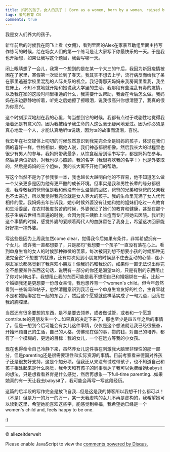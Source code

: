 ```yaml
---
title: 妈妈的孩子，女人的孩子 | Born as a women, born by a woman, raised by women
tags: 爱的教育 CN
comments: true
---
```


我是女人们养大的孩子。

<!--more-->

新年前后的时候我在网飞上看《女佣》，看到里面的Alex在家暴互助组里面主持写作练习的时候，给在场女人们的第一个练习是让大家写下你最快乐的一天。于是我也开始想，如果让我写这个题目，我会写哪一天。

闭上眼睛想了一会儿，我第一个想到的是在某一个大三的午后，我因为新冠疫情被困在了家里，寒假第一次延长到了春天。我其实不想去上学，流行病反而给我了呆在家里逃避学校里混乱的人际关系的机会。我记得那天妈妈来我房间里看我，我坐在床上，不知不觉地就开始和她说我大学里的生活，我那段有些混乱有毒的友情，以及我在家的这段时间里相通的什么，我需要什么帮助，我会在今后怎么做。我妈妈在床边静静地听着，听完之后她擦了擦眼泪，说我很高兴你想清楚了，我真的很为你高兴。

这个时刻深深地刻在我的心里，每当想到它的时候，我都有点过于戏剧性地觉得我活着还是有意义的，因为我被给予我生命的人这么毫无疑问地爱过。因为你必须是真心地爱一个人，才能认真地听ta说话，因为ta的故事而流泪，喜悦。

我去年在社交媒体上叨叨的时候忽然意识到我完完全全是妈妈的孩子，体现在我们俩的喜好一样，性格相似，据他人说，我们神态都很相像。然后我长大的过程里也很少有男人的参与，我妈妈带我最多，从饮食起居到读书写字，都是妈妈在参与。然后是两位奶奶，对我也尽心照顾，我的名字（我很喜欢我的名字！）也是外婆取的，然后是妈妈的三个姐妹，我的长大离不开她们的帮助。

写这个当然不是为了参我爹一本，我也越长大越明白他的不容易，他不知道怎么做一个父亲更多是因为他有更严酷的成长环境。但事实是我和男性长辈的缘分都很浅，我尊敬我的爸爸但是我和他没有什么温情的回忆，爸爸的兄弟和爸爸的父亲我也不太亲近，所以我觉得我完全就是女人养大的孩子。我的生命里充满了女人代代相传的爱。我妈妈去年告诉我，她小时候外婆没有让她和她的姐妹们吃过一点教育和生活委屈，在农村极度贫苦的时候，外婆保证了她们的教育和健康，甚至在那个孩子生病去世相当普遍的时候，会因为我三姨脸上长痘而专门带她去医院。我听到这个事情的时候，感觉外婆的爱顺着两代人的血脉留在了我身上，希望这次回家能好好抱一抱外婆。

写这些是因为上周我忽然come clear，觉得我今后如果有条件，非常希望拥有一个女儿。或许我一直都想要了，只是那句“我想要一个孩子”一直没有落在心上。看到单身生育的女人的时候那种微微的羡慕，每次被问到想不想要小孩的时候那种无法完全说“不想要”的犹豫，还有每次见到小朋友的时候忍不住去互动的心情...连小朋友家长都感觉到了我喜欢小朋友！像我妈妈和我说的，如果你一直无法说出你完全不想要某件东西这句话，说明有一部分的你还是渴望ta的，只是有别的东西阻止了你对ta伸出手。我想阻止我的东西可能是我不想把自己和婚姻绑在一起，比起一个婚姻我还是更想要一份母女亲情，我也想养育一个women's child。但今年忽然看到一些新闻和帖子，忽然清醒意识到我活在一个单身生育友好的社会，生育早就不是和婚姻绑定在一起的东西了，然后这个愿望就这样落实成了一句咒语，回荡在我的胸腔里。

当然还有很多要想的东西，是不是要去领养，或者做试管，或者和一个愿意contribute的男朋友生一个...如果真的决定下来了，那也至少是四五年之后的事情了。但是一想到今后可能会有女儿这件事情，仅仅是这个想法就让我已经很振奋，开始环顾自己的生活，自己的人格，仿佛现在做的事，攒的钱，对自己的培养，都有了一个模糊的，更远的目标：我的女儿，一个在远方等我的小女孩。

现在也得命令自己冷静下来，虽然养女儿这件事在刺激我大脑里非理性的那一部分，但是parenting还是很需要理性和实际资源的事情。目前考察看来德国对养孩子还是很友好支持，这是个加分项。但我还从来没有试过带孩子，也不知道自己和孩子相处起来是什么感觉，我今天和有孩子的同事表达了我可以免费给她babysit的想法，只是想看看养育是什么感觉，然后再想象一下full-time parenting...如果她真的有一天让我去babysit了，我可能会再写一写这段经历。

这篇的后半段的写作完全是放飞自我...但是这是我的博客所以我想干什么都可以！（不是）但是万一的万一的万一，某一天我虚构的女儿不再是虚构的，我希望她可以读到这里，希望她能喜欢这些字，能感觉到幸福，我希望她已经是一个women's child and, feels happy to be one.

:)

---
© allezeitderwelt
<div id="disqus_thread"></div>
<script>
    /**
    *  RECOMMENDED CONFIGURATION VARIABLES: EDIT AND UNCOMMENT THE SECTION BELOW TO INSERT DYNAMIC VALUES FROM YOUR PLATFORM OR CMS.
    *  LEARN WHY DEFINING THESE VARIABLES IS IMPORTANT: https://disqus.com/admin/universalcode/#configuration-variables    */
    /*
    var disqus_config = function () {
    this.page.url = PAGE_URL;  // Replace PAGE_URL with your page's canonical URL variable
    this.page.identifier = PAGE_IDENTIFIER; // Replace PAGE_IDENTIFIER with your page's unique identifier variable
    };
    */
    (function() { // DON'T EDIT BELOW THIS LINE
    var d = document, s = d.createElement('script');
    s.src = 'https://https-allezeitderwelt-github-io.disqus.com/embed.js';
    s.setAttribute('data-timestamp', +new Date());
    (d.head || d.body).appendChild(s);
    })();
</script>
<noscript>Please enable JavaScript to view the <a href="https://disqus.com/?ref_noscript">comments powered by Disqus.</a></noscript>
